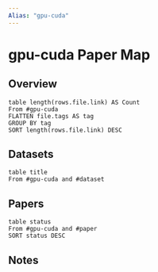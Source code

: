 ```yaml
---
Alias: "gpu-cuda"
---
```

# gpu-cuda Paper Map

## Overview

```dataview
table length(rows.file.link) AS Count
From #gpu-cuda
FLATTEN file.tags AS tag
GROUP BY tag
SORT length(rows.file.link) DESC
```

## Datasets

```dataview
table title
From #gpu-cuda and #dataset
```

## Papers

```dataview
table status
From #gpu-cuda and #paper
SORT status DESC
```

## Notes
